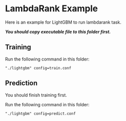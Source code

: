 LambdaRank Example
==================

Here is an example for LightGBM to run lambdarank task.

***You should copy executable file to this folder first.***

Training
--------

Run the following command in this folder:

```
"./lightgbm" config=train.conf
```

Prediction
----------

You should finish training first.

Run the following command in this folder:

```
"./lightgbm" config=predict.conf
```
